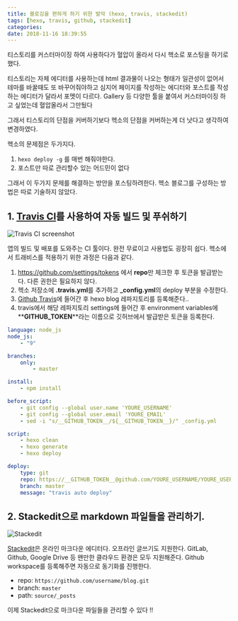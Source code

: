 ```yaml
---
title: 블로깅을 편하게 하기 위한 발악 (hexo, travis, stackedit)
tags: [hexo, travis, github, stackedit]
categories:
date: 2018-11-16 18:39:55
---
```


티스토리를 커스터마이징 하여 사용하다가 혈압이 올라서 다시 헥소로 포스팅을 하기로 했다.

<!-- more -->

티스토리는 자체 에디터를 사용하는데 html 결과물이 나오는 형태가 일관성이 없어서 테마를 바꿀때도 또 바꾸어줘야하고 심지어 페이지를 작성하는 에디터와 포스트를 작성하는 에디터가 달라서 포멧이 다르다. Gallery 등 다양한 툴을 붙여서 커스터마이징 하고 싶었는데 혈압올라서 그만뒀다

그래서 티스토리의 단점을 커버하기보다 헥소의 단점을 커버하는게 더 낫다고 생각하여 변경하였다.

헥소의 문제점은 두가지다.
1. `hexo deploy -g` 를 매번 해줘야한다.
2. 포스트만 따로 관리할수 있는 어드민이 없다

그래서 이 두가지 문제를 해결하는 방안을 포스팅하려한다.
헥소 블로그를 구성하는 방법은 따로 기술하지 않았다.

## 1. [Travis CI](https://travis-ci.org/)를 사용하여 자동 빌드 및 푸쉬하기
![Travis CI screenshot](https://cdn.travis-ci.org/images/landing-page/laptop-f308ed79defa4f49c5f01af29a60084d.png)

앱의 빌드 및 배포를 도와주는 CI 툴이다. 완전 무료이고 사용법도 굉장히 쉽다. 헥소에서 트래비스를 적용하기 위한 과정은 다음과 같다.

1. https://github.com/settings/tokens 에서 **repo**만 체크한 후 토큰을 발급받는다. 다른 권한은 필요하지 않다.
2. 헥소 저장소에 **.travis.yml**를 추가하고 **_config.yml**의 deploy 부분을 수정한다.
3. [Github Travis](https://github.com/marketplace/travis-ci)에 들어간 후 hexo blog 레파지토리를 등록해준다..
4. travis에서 해당 레파지토리 settings에 들어간 후 environment variables에 **__GITHUB_TOKEN__**라는 이름으로 깃허브에서 발급받은 토큰을 등록한다.

```yml .travis.yml
language: node_js
node_js:
	- "9"

branches:
	only:
		- master

install:
	- npm install

before_script:
	- git config --global user.name 'YOURE_USERNAME'
	- git config --global user.email 'YOURE_EMAIL'
	- sed -i "s/__GITHUB_TOKEN__/${__GITHUB_TOKEN__}/" _config.yml

script:
	- hexo clean
	- hexo generate
	- hexo deploy
```

```yml _config.yml
deploy:
	type: git
	repo: https://__GITHUB_TOKEN__@github.com/YOURE_USERNAME/YOURE_USERNAME.github.io
	branch: master
	message: "travis auto deploy"
```

## 2. Stackedit으로 markdown 파일들을 관리하기.

![Stackedit](https://super-monitoring.com/blog/wp-content/uploads/2017/05/stackedit1.png)

[Stackedit](https://stackedit.io)은 온라인 마크다운 에디터다. 오프라인 글쓰기도 지원한다.
GitLab, Github, Google Drive 등 왠만한 클라우드 환경은 모두 지원해준다.
Github workspace를 등록해주면 자동으로 동기화를 진행한다.

* repo: `https://github.com/username/blog.git`
* branch: `master`
* path: `source/_posts`

이제 Stackedit으로 마크다운 파일들을 관리할 수 있다 !!


<!--stackedit_data:
eyJoaXN0b3J5IjpbOTk2NTI5NDc0LDExOTg4MDY5OTMsMTA2NT
YxNzQ2OSw1NzYwMDg1NzMsMjUzNTIzNzY5XX0=
-->
